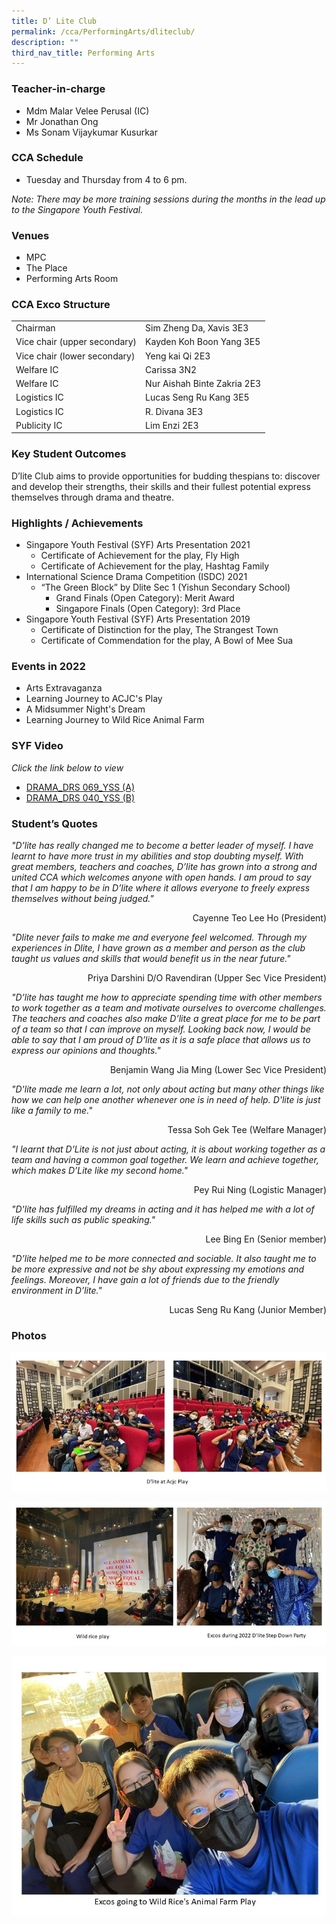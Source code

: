 ```yaml
---
title: D’ Lite Club
permalink: /cca/PerformingArts/dliteclub/
description: ""
third_nav_title: Performing Arts
---
```

### Teacher-in-charge
* Mdm Malar Velee Perusal (IC)
* Mr Jonathan Ong
* Ms Sonam Vijaykumar Kusurkar

### CCA Schedule	
* Tuesday and Thursday from 4 to 6 pm.

*Note: There may be more training sessions during the months in the lead up to the Singapore Youth Festival.*

### Venues
* MPC
* The Place
* Performing Arts Room

### CCA Exco Structure

|   |   |
| -------- | -------- |
| Chairman     | Sim Zheng Da, Xavis 3E3     |
| Vice chair (upper secondary)     | Kayden Koh Boon Yang 3E5     |
| Vice chair (lower secondary)     | Yeng kai Qi 2E3     |
| Welfare IC    | Carissa 3N2     |
| Welfare IC   | Nur Aishah Binte Zakria 2E3   |
| Logistics IC   | Lucas Seng Ru Kang 3E5   |
| Logistics IC   | 	R. Divana 3E3   |
| Publicity IC    | Lim Enzi 2E3   |


### Key Student Outcomes

D’lite Club aims to provide opportunities for budding thespians to:
discover and develop their strengths, their skills and their fullest potential
express themselves through drama and theatre.

### Highlights / Achievements

* Singapore Youth Festival (SYF) Arts Presentation 2021
	* Certificate of Achievement for the play, Fly High
	* Certificate of Achievement for the play, Hashtag Family
* International Science Drama Competition (ISDC) 2021
	* “The Green Block” by Dlite Sec 1 (Yishun Secondary School)
		* Grand Finals (Open Category): Merit Award
		* Singapore Finals (Open Category): 3rd Place
* Singapore Youth Festival (SYF) Arts Presentation 2019
	* Certificate of Distinction for the play, The Strangest Town
	* Certificate of Commendation for the play, A Bowl of Mee Sua

### Events in 2022

* Arts Extravaganza
* Learning Journey to ACJC's Play
* A Midsummer Night's Dream
* Learning Journey to Wild Rice Animal Farm


### SYF Video

*Click the link below to view*

* [DRAMA_DRS 069_YSS (A)](https://youtu.be/lnD_Ou8Qy_0)
* [DRAMA_DRS 040_YSS (B)](https://youtu.be/YC2Q5F3Mbd0)

### Student’s Quotes

*"D’lite has really changed me to become a better leader of myself. I have learnt to have more trust in my abilities and stop doubting myself. With great members, teachers and coaches, D’lite has grown into a strong and united CCA which welcomes anyone with open hands. I am proud to say that I am happy to be in D’lite where it allows everyone to freely express themselves without being judged."*

<div style= "text-align:right">Cayenne Teo Lee Ho (President)</div>

*"Dlite never fails to make me and everyone feel welcomed. Through my experiences in Dlite, I have grown as a member and person as the club taught us values and skills that would benefit us in the near future."*

<div style= "text-align:right">Priya Darshini D/O Ravendiran (Upper Sec Vice President)</div>

*"D’lite has taught me how to appreciate spending time with other members to work together as a team and motivate ourselves to overcome challenges. The teachers and coaches also make D’lite a great place for me to be part of a team so that I can improve on myself. Looking back now, I would be able to say that I am proud of D’lite as it is a safe place that allows us to express our opinions and thoughts."*

<div style= "text-align:right">Benjamin Wang Jia Ming (Lower Sec Vice President)</div>

*"D'lite made me learn a lot, not only about acting but many other things like how we can help one another whenever one is in need of help. D'lite is just like a family to me."*

<div style= "text-align:right">Tessa Soh Gek Tee (Welfare Manager)</div>

*"I learnt that D’Lite is not just about acting, it is about working together as a team and having a common goal together. We learn and achieve together, which makes D’Lite like my second home."*

<div style= "text-align:right">Pey Rui Ning (Logistic Manager)</div>

*"D'lite has fulfilled my dreams in acting and it has helped me with a lot of life skills such as public speaking."*

<div style= "text-align:right">Lee Bing En (Senior member)</div>

*"D’lite helped me to be more connected and sociable.  It also taught me to be more expressive and not be shy about expressing my emotions and feelings. Moreover, I have gain a lot of friends due to the friendly environment in D’lite."*

<div style= "text-align:right">Lucas Seng Ru Kang (Junior Member)</div>

### Photos
![](/images/StudDevelopment/CCAs/PerformingArts/DliteClub/PA-1.jpg)

![](/images/StudDevelopment/CCAs/PerformingArts/DliteClub/PA-2.jpg)

![](/images/StudDevelopment/CCAs/PerformingArts/DliteClub/PA-3.jpg)
